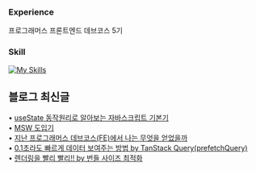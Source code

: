 
### Experience
프로그래머스 프론트엔드 데브코스 5기

<h3>Skill</h3>

[![My Skills](https://skillicons.dev/icons?i=ts,react&theme=dark)](https://skillicons.dev)

## 블로그 최신글
• <a href=https://choi-ik.tistory.com/entry/useState-%EB%8F%99%EC%9E%91%EC%9B%90%EB%A6%AC%EB%A1%9C-%EC%95%8C%EC%95%84%EB%B3%B4%EB%8A%94-%EC%9E%90%EB%B0%94%EC%8A%A4%ED%81%AC%EB%A6%BD%ED%8A%B8-%EA%B8%B0%EB%B3%B8%EA%B8%B0>useState 동작원리로 알아보는 자바스크립트 기본기</a></br>• <a href=https://choi-ik.tistory.com/entry/MSW-%EB%8F%84%EC%9E%85%EA%B8%B0>MSW 도입기</a></br>• <a href=https://choi-ik.tistory.com/entry/%EC%A7%80%EB%82%9C-%ED%94%84%EB%A1%9C%EA%B7%B8%EB%9E%98%EB%A8%B8%EC%8A%A4-%EB%8D%B0%EB%B8%8C%EC%BD%94%EC%8A%A4FE%EC%97%90%EC%84%9C-%EB%82%98%EB%8A%94-%EB%AC%B4%EC%97%87%EC%9D%84-%EC%96%BB%EC%97%88%EC%9D%84%EA%B9%8C>지난 프로그래머스 데브코스(FE)에서 나는 무엇을 얻었을까</a></br>• <a href=https://choi-ik.tistory.com/entry/01%EC%B4%88%EB%9D%BC%EB%8F%84-%EB%B9%A0%EB%A5%B4%EA%B2%8C-%EB%8D%B0%EC%9D%B4%ED%84%B0-%EB%B3%B4%EC%97%AC%EC%A3%BC%EB%8A%94-%EB%B0%A9%EB%B2%95-by-TanStack-QueryprefetchQuery>0.1초라도 빠르게 데이터 보여주는 방법 by TanStack Query(prefetchQuery)</a></br>• <a href=https://choi-ik.tistory.com/entry/%EB%A0%8C%EB%8D%94%EB%A7%81%EC%9D%84-%EB%B9%A8%EB%A6%AC-%EB%B9%A8%EB%A6%AC-by-%EB%B2%88%EB%93%A4-%EC%82%AC%EC%9D%B4%EC%A6%88-%EC%B5%9C%EC%A0%81%ED%99%94>렌더링을 빨리 빨리!! by 번들 사이즈 최적화</a></br>